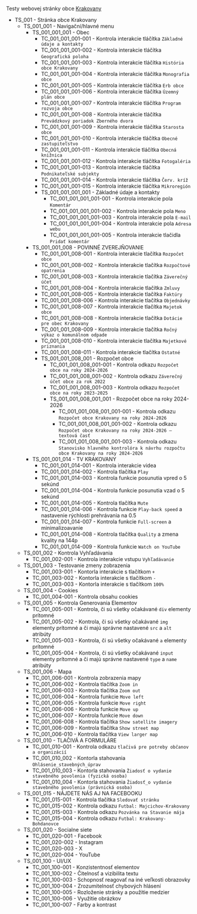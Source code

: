 Testy webovej stránky obce [Krakovany](https://www.krakovany.sk)

<!--
# _ znamená test sada, eg. 001_001 je prvá sada prvej sady
# - znamená test case, eg. 001_001-001 je prvý test case prvej sady prvej sady
-->

- TS_001 - Stránka obce Krakovany
  - TS_001_001 - Navigační/hlavné menu
    - TS_001_001_001 - Obec
      - TC_001_001_001-001 - Kontrola interakcie tláčítka `Základné údaje a kontakty`
      - TC_001_001_001-002 - Kontrola interakcie tláčítka `Geografická poloha`
      - TC_001_001_001-003 - Kontrola interakcie tláčítka `História obce Krakovany`
      - TC_001_001_001-004 - Kontrola interakcie tláčítka `Monografia obce`
      - TC_001_001_001-005 - Kontrola interakcie tláčítka `Erb obce`
      - TC_001_001_001-006 - Kontrola interakcie tláčítka `Územný plán obce`
      - TC_001_001_001-007 - Kontrola interakcie tláčítka `Program rozvoja obce`
      - TC_001_001_001-008 - Kontrola interakcie tláčítka `Prevádzkový poriadok Zberného dvora`
      - TC_001_001_001-009 - Kontrola interakcie tláčítka `Starosta obce`
      - TC_001_001_001-010 - Kontrola interakcie tláčítka `Obecné zastupiteľstvo`
      - TC_001_001_001-011 - Kontrola interakcie tláčítka `Obecná knižnica`
      - TC_001_001_001-012 - Kontrola interakcie tláčítka `Fotogaléria`
      - TC_001_001_001-013 - Kontrola interakcie tláčítka `Podnikateľské subjekty`
      - TC_001_001_001-014 - Kontrola interakcie tláčítka `Červ. kríž`
      - TC_001_001_001-015 - Kontrola interakcie tláčítka `Mikroregión`
      - TS_001_001_001_001 - Základné údaje a kontakty
        - TC_001_001_001_001-001 - Kontrola interakcie pola `Komentár`
        - TC_001_001_001_001-002 - Kontrola interakcie pola `Meno`
        - TC_001_001_001_001-003 - Kontrola interakcie pola `E-mail`
        - TC_001_001_001_001-004 - Kontrola interakcie pola `Adresa webu`
        - TC_001_001_001_001-005 - Kontrola interakcie tlačidla `Pridať komentár`
    - TS_001_001_008 - POVINNÉ ZVEREJŇOVANIE
      - TC_001_001_008-001 - Kontrola interakcie tlačítka `Rozpočet obce`
      - TC_001_001_008-002 - Kontrola interakcie tlačítka `Rozpočtové opatrenia`
      - TC_001_001_008-003 - Kontrola interakcie tlačítka `Záverečný účet`
      - TC_001_001_008-004 - Kontrola interakcie tlačítka `Zmluvy`
      - TC_001_001_008-005 - Kontrola interakcie tlačítka `Faktúry`
      - TC_001_001_008-006 - Kontrola interakcie tlačítka `Objednávky`
      - TC_001_001_008-007 - Kontrola interakcie tlačítka `Majetok obce`
      - TC_001_001_008-008 - Kontrola interakcie tlačítka `Dotácie pre obec Krakovany`
      - TC_001_001_008-009 - Kontrola interakcie tlačítka `Ročný výkaz o komunálnom odpade`
      - TC_001_001_008-010 - Kontrola interakcie tlačítka `Majetkové priznania`
      - TC_001_001_008-011 - Kontrola interakcie tlačítka `Ostatné`
      - TS_001_001_008_001 - Rozpočet obce
        - TC_001_001_008_001-001 - Kontrola odkazu `Rozpočet obce na roky 2024-2026`
        - TC_001_001_008_001-002 - Kontrola odkazu `Záverečný účet obce za rok 2022`
        - TC_001_001_008_001-003 - Kontrola odkazu `Rozpočet obce na roky 2023-2025`
        - TS_001_001_008_001_001 - Rozpočet obce na roky 2024-2026
          - TC_001_001_008_001_001-001 - Kontrola odkazu `Rozpočet obce Krakovany na roky 2024-2026`
          - TC_001_001_008_001_001-002 - Kontrola odkazu `Rozpočet obce Krakovany na roky 2024-2026 – textová časť`
          - TC_001_001_008_001_001-003 - Kontrola odkazu `Stanovisko hlavného kontrolóra k návrhu rozpočtu obce Krakovany na roky 2024-2026`
    - TS_001_001_014 - TV KRAKOVANY
      - TC_001_001_014-001 - Kontrola interakcie videa
      - TC_001_001_014-002 - Kontrola tlačítka `Play`
      - TC_001_001_014-003 - Kontrola funkcie posunutia vpred o 5 sekúnd
      - TC_001_001_014-004 - Kontrola funkcie posunutia vzad o 5 sekúnd
      - TC_001_001_014-005 - Kontrola tlačítka `Mute`
      - TC_001_001_014-006 - Kontrola funkcie `Play-back speed` a nastavenie rýchlosti prehrávania na 0.5
      - TC_001_001_014-007 - Kontrola funkcie `Full-screen` a minimalizoavanie
      - TC_001_001_014-008 - Kontrola tlačítka `Quality` a zmena kvality na 144p
      - TC_001_001_014-009 - Kontrola funkcie `Watch on YouTube`
  - TS_001_002 - Kontrola Vyhľadávania
    - TC_001_002-001 - Kontrola interakcie vstupu `Vyhľadávanie`
  - TS_001_003 - Testovanie zmeny zobrazenia
    - TC_001_003-001 - Kontorla interakcie s tlačítkom `+`
    - TC_001_003-002 - Kontorla interakcie s tlačítkom `-`
    - TC_001_003-003 - Kontorla interakcie s tlačítkom `100%`
  - TS_001_004 - Cookies
    - TC_001_004-001 - Kontrola obsahu cookies
  - TS_001_005 - Kontrola Generovania Elementov
    - TC_001_005-001 - Kontrola, či sú všetky očakávané `div` elementy prítomné
    - TC_001_005-002 - Kontrola, či sú všetky očakávané `img` elementy prítomné a či majú správne nastavené `src` a `alt` atribúty
    - TC_001_005-003 - Kontrola, či sú všetky očakávané `a` elementy prítomné
    - TC_001_005-004 - Kontrola, či sú všetky očakávané `input` elementy prítomné a či majú správne nastavené `type` a `name` atribúty
  - TS_001_006 - Mapa
    - TC_001_006-001 - Kontrola zobrazenia mapy
    - TC_001_006-002 - Kontrola tlačítka `Zoom in`
    - TC_001_006-003 - Kontrola tlačítka `Zoom out`
    - TC_001_006-004 - Kontrola funkcie `Move left`
    - TC_001_006-005 - Kontrola funkcie `Move right`
    - TC_001_006-006 - Kontrola funkcie `Move up`
    - TC_001_006-007 - Kontrola funkcie `Move down`
    - TC_001_006-008 - Kontrola tlačítka `Show satellite imagery`
    - TC_001_006-009 - Kontrola tlačítka `Show street map`
    - TC_001_006-010 - Kontrola tlačítka `View larger map`
  - TS_001_010 - TLAČIVÁ A FORMULÁRE
    - TC_001_010-001 - Kontrola odkazu `tlačivá pre potreby občanov a organizácií`
    - TC_001_010_002 - Kontorla stahovania `Ohlásenie_stavebných_úprav`
    - TC_001_010_003 - Kontorla stahovania `Žiadosť o vydanie stavebného povolenia (fyzická osoba)`
    - TC_001_010_004 - Kontorla stahovania `Žiadosť_o vydanie stavebného povolenia (právnická osoba)`
  - TS_001_015 - NÁJDETE NÁS AJ NA FACEBOOKU
    - TC_001_015-001 - Kontrola tlačítka `Sledovať stránku`
    - TC_001_015-002 - Kontrola odkazu `Futbal: Majcichov-Krakovany` 
    - TC_001_015-003 - Kontrola odkazu `Pozvánka na Stavanie mája`
    - TC_001_015-004 - Kontrola odkazu `Futbal: Krakovany-Bohdanovce`
  - TS_001_020 - Socialne siete
    - TC_001_020-001 - Facebook
    - TC_001_020-002 - Instagram
    - TC_001_020-003 - X
    - TC_001_020-004 - YouTube
  - TS_001_100 - UI/UX
    - TC_001_100-001 - Konzistentnosť elementov
    - TC_001_100-002 - Čitelnosť a vizibilita textu
    - TC_001_100-003 - Schopnosť reagovať na iné veľkosti obrazovky
    - TC_001_100-004 - Zrozumitelnosť chybových hlásení
    - TC_001_100-005 - Rozloženie stránky a použitie medzier
    - TC_001_100-006 - Využitie obrázkov
    - TC_001_100-007 - Farby a kontrast
        <!-- 
            Možné ďalšie UI/UX:
            - Funkčnosť navigačného menu
            - Funkčnosť linkov a ich správnosť
            - Funkčnosť foriem
            - Načítacia doba a výkon
            - Funkcie na prispôsobenie (možnosť zväčšiť/zmenšiť text)
            - Kompatibilita s rôznymi prehliadačmi
            - Funkčnosť možnosti vyhľadávania
            - Aktualita obsahu
            - Plynulost elementov pri hover
            - Funkčnosť interaktívnych elementov (buttons, dopdowns)
            - Funkčnosť možnosti prihlásenia
            - Presnosť predpovedi počasia
            - Funkčnosť tláčítok socialnych médií
        -->
